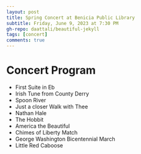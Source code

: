 ```yaml
---
layout: post
title: Spring Concert at Benicia Public Library
subtitle: Friday, June 9, 2023 at 7:30 PM
gh-repo: daattali/beautiful-jekyll
tags: [concert]
comments: true
---
```



# Concert Program
- First Suite in Eb
- Irish Tune from County Derry
- Spoon River
- Just a closer Walk with Thee
- Nathan Hale
- The Hobbit
- America the Beautiful
- Chimes of Liberty Match
- George Washington Bicentennial March
- Little Red Caboose